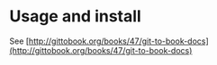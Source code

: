 # Usage and install

See [http://gittobook.org/books/47/git-to-book-docs](http://gittobook.org/books/47/git-to-book-docs)
